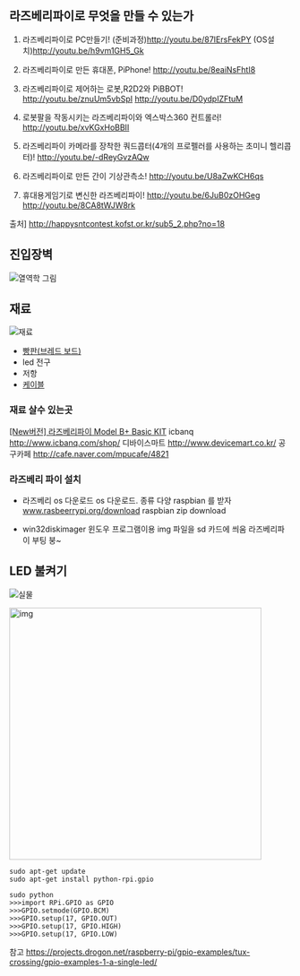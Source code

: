 
## 라즈베리파이로 무엇을 만들 수 있는가
1. 라즈베리파이로 PC만들기!
(준비과정)http://youtu.be/87IErsFekPY
(OS설치)http://youtu.be/h9vm1GH5_Gk

2. 라즈베리파이로 만든 휴대폰, PiPhone!
http://youtu.be/8eaiNsFhtI8

3. 라즈베리파이로 제어하는 로봇,R2D2와 PiBBOT!
http://youtu.be/znuUm5vbSpI
http://youtu.be/D0ydpIZFtuM

4. 로봇팔을 작동시키는 라즈베리파이와 엑스박스360 컨트롤러!
http://youtu.be/xvKGxHoBBII

5. 라즈베리파이 카메라를 장착한 쿼드콥터(4개의 프로펠러를 사용하는 초미니 헬리콥터)!
http://youtu.be/-dReyGvzAQw

6. 라즈베리파이로 만든 간이 기상관측소!
http://youtu.be/U8aZwKCH6qs

7. 휴대용게임기로 변신한 라즈베리파이!
http://youtu.be/6JuB0zOHGeg
http://youtu.be/8CA8tWJW8rk

출처] http://happysntcontest.kofst.or.kr/sub5_2.php?no=18

## 진입장벽
![열역학 그림](http://redslime.typepad.com/.a/6a00e551f28d3c88340120a4d22158970b-pi)

## 재료
![재료](http://www.icbank.com/icbank_data/image/shop_product/2014/8AE4D167-FBF2-469D-8190-164240DFE2C0.jpg)

+ [빵판(브레드 보드)](http://www.icbanq.com/shop/product_detail.asp?prod_code=P005587400&catg_code=115185)
+ led 전구
+ 저항
+ [케이블](http://www.devicemart.co.kr/1113721)

### 재료 살수 있는곳
[[New버전] 라즈베리파이 Model B+ Basic KIT](http://www.icbanq.com/shop/product_detail.asp?prod_code=P005607887&catg_code=115185)
icbanq  http://www.icbanq.com/shop/
디바이스마트 http://www.devicemart.co.kr/
공구카페  http://cafe.naver.com/mpucafe/4821

### 라즈베리 파이 설치

- 라즈베리 os 다운로드
os 다운로드. 종류 다양 raspbian 를 받자
www.rasbeerrypi.org/download
raspbian zip download

- win32diskimager
윈도우 프로그램이용
img 파일을 sd 카드에 씌움
라즈베리파이 부팅 붕~

## LED 불켜기

![실물](https://projects.drogon.net/wp-content/uploads/2012/06/example1-300x225.jpg)

<img src="https://projects.drogon.net/wp-content/uploads/2012/06/1led_bb1.jpg" alt="img" style="width: 450px;"/>

```
sudo apt-get update
sudo apt-get install python-rpi.gpio

sudo python
>>>import RPi.GPIO as GPIO
>>>GPIO.setmode(GPIO.BCM)
>>>GPIO.setup(17, GPIO.OUT)
>>>GPIO.setup(17, GPIO.HIGH)
>>>GPIO.setup(17, GPIO.LOW)

```

참고
https://projects.drogon.net/raspberry-pi/gpio-examples/tux-crossing/gpio-examples-1-a-single-led/